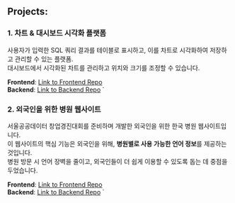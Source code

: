 ## Projects:

### 1. 차트 & 대시보드 시각화 플랫폼
사용자가 입력한 SQL 쿼리 결과를 테이블로 표시하고, 이를 차트로 시각화하여 저장하고 관리할 수 있는 플랫폼.  
대시보드에서 시각화된 차트를 관리하고 위치와 크기를 조정할 수 있습니다.  

**Frontend**: [Link to Frontend Repo](https://github.com/kwak513/chart-board-front)  
**Backend**: [Link to Backend Repo](https://github.com/kwak513/chart-board-back)
`
### 2. 외국인을 위한 병원 웹사이트
서울공공데이터 창업경진대회를 준비하며 개발한 외국인을 위한 한국 병원 웹사이트입니다.  
이 웹사이트의 핵심 기능은 외국인을 위해, **병원별로 사용 가능한 언어 정보**를 제공하는 것입니다.  
병원 방문 시 언어 장벽을 줄이고, 외국인들이 더 쉽게 이용할 수 있도록 돕는 데 중점을 두었습니다.  

**Frontend**: [Link to Frontend Repo](https://github.com/kwak513/medical-for-foreigns)  
**Backend**: [Link to Backend Repo](https://github.com/kwak513/medical-foreigns-back)
`

